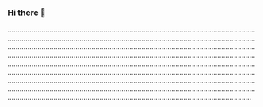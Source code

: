 ### Hi there 👋

..........................................................................................................................................................................................................................................................................................................................................................................................................................................................................................................................................................................................................................................................................................................................................................................................................................................................................................................................................................................................................................................................................................................................................................
